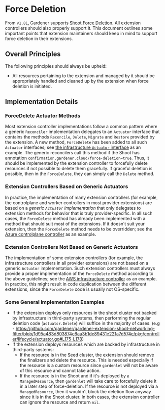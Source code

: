# Force Deletion

From `v1.81`, Gardener supports [Shoot Force Deletion](../usage/shoot_operations.md#force-deletion). All extension controllers should also properly support it. This document outlines some important points that extension maintainers should keep in mind to support force deletion in their extensions.

## Overall Principles

The following principles should always be upheld:

* All resources pertaining to the extension and managed by it should be appropriately handled and cleaned up by the extension when force deletion is initiated.

## Implementation Details

### ForceDelete Actuator Methods

Most extension controller implementations follow a common pattern where a generic `Reconciler` implementation delegates to an `Actuator` interface that contains the methods `Reconcile`, `Delete`, `Migrate` and `Restore` provided by the extension. A new method, `ForceDelete` has been added to all such `Actuator` interfaces; see [the infrastructure `Actuator` interface](../../extensions/pkg/controller/infrastructure/actuator.go) as an example. The generic reconcilers call this method if the Shoot has annotation `confirmation.gardener.cloud/force-deletion=true`. Thus, it should be implemented by the extension controller to forcefully delete resources if not possible to delete them gracefully. If graceful deletion is possible, then in the `ForceDelete`, they can simply call the `Delete` method.

### Extension Controllers Based on Generic Actuators

In practice, the implementation of many extension controllers (for example, the controlplane and worker controllers in most provider extensions) are based on a *generic `Actuator` implementation* that only delegates to extension methods for behavior that is truly provider-specific. In all such cases, the `ForceDelete` method has already been implemented with a method that should suit most of the extensions. If it doesn't suit your extension, then the `ForceDelete` method needs to be overridden; see the [Azure controlplane controller](https://github.com/gardener/gardener-extension-provider-azure/tree/master/pkg/controller/controlplane) as an example.

### Extension Controllers Not Based on Generic Actuators

The implementation of some extension controllers (for example, the infrastructure controllers in all provider extensions) are not based on a generic `Actuator` implementation. Such extension controllers must always provide a proper implementation of the `ForceDelete` method according to the above guidelines; see the [AWS infrastructure controller](https://github.com/gardener/gardener-extension-provider-aws/tree/master/pkg/controller/infrastructure) as an example. In practice, this might result in code duplication between the different extensions, since the `ForceDelete` code is usually not OS-specific.

### Some General Implementation Examples
- If the extension deploys only resources in the shoot cluster not backed by infrastructure in third-party systems, then performing the regular deletion code (`actuator.Delete`) will suffice in the majority of cases. (e.g - https://github.com/gardener/gardener-extension-shoot-networking-filter/blob/1d95a483d803874e8aa3b1de89431e221a7d574e/pkg/controller/lifecycle/actuator.go#L175-L178)
- If the extension deploys resources which are backed by infrastructure in third-party systems:
  - If the resource is in the Seed cluster, the extension should remove the finalizers and delete the resource. This is needed especially if the resource is a custom resource since `gardenlet` will not be aware of this resource and cannot take action.
  - If the resource is in the Shoot and if it's deployed by a `ManagedResource`, then `gardenlet` will take care to forcefully delete it in a later step of force-deletion. If the resource is not deployed via a `ManagedResource`, then it wouldn't block the deletion flow anyway since it is in the Shoot cluster. In both cases, the extension controller can ignore the resource and return `nil`.
